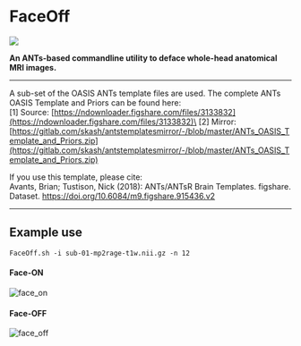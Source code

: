 # FaceOff

![](https://gitlab.com/skash/images-and-gifs/-/raw/master/face-off/faceoff.gif)

**An ANTs-based commandline utility to deface whole-head anatomical MRI images.**

***

A sub-set of the OASIS ANTs template files are used. The complete ANTs OASIS Template and Priors can be found here:\
[1] Source: [https://ndownloader.figshare.com/files/3133832](https://ndownloader.figshare.com/files/3133832)\
[2] Mirror: [https://gitlab.com/skash/antstemplatesmirror/-/blob/master/ANTs_OASIS_Template_and_Priors.zip](https://gitlab.com/skash/antstemplatesmirror/-/blob/master/ANTs_OASIS_Template_and_Priors.zip)

If you use this template, please cite:\
Avants, Brian; Tustison, Nick (2018): ANTs/ANTsR Brain Templates. figshare. Dataset. https://doi.org/10.6084/m9.figshare.915436.v2

***

## Example use

`FaceOff.sh -i sub-01-mp2rage-t1w.nii.gz -n 12`

#### Face-ON
![face_on](https://gitlab.com/skash/images-and-gifs/-/raw/master/face-off/0_face_on.png)

#### Face-OFF
![face_off](https://gitlab.com/skash/images-and-gifs/-/raw/master/face-off/1_face_off.png)